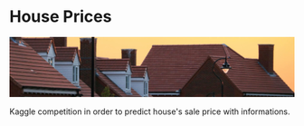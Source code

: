 <h1>House Prices</h1>

![House](header.png)

Kaggle competition in order to predict house's sale price with informations. 


